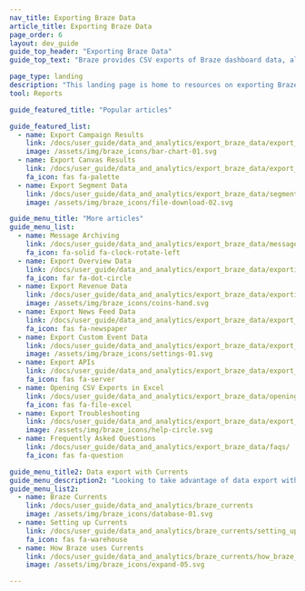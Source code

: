 ```yaml
---
nav_title: Exporting Braze Data
article_title: Exporting Braze Data
page_order: 6
layout: dev_guide
guide_top_header: "Exporting Braze Data"
guide_top_text: "Braze provides CSV exports of Braze dashboard data, allowing you to analyze the data with a variety of tools. The following articles cover the different types of data you can export from the dashboard, as well as tips for opening the data in Excel and performing exports with our API.<br><br>Before performing your export, make sure you have selected the right time frame that you want to view data from."

page_type: landing
description: "This landing page is home to resources on exporting Braze data, such as how to export campaign and Canvas results, segment data, overview and revenue data, and more."
tool: Reports

guide_featured_title: "Popular articles"

guide_featured_list:
  - name: Export Campaign Results
    link: /docs/user_guide/data_and_analytics/export_braze_data/export_campaign_results_data/
    image: /assets/img/braze_icons/bar-chart-01.svg
  - name: Export Canvas Results
    link: /docs/user_guide/data_and_analytics/export_braze_data/export_canvas_data/
    fa_icon: fas fa-palette
  - name: Export Segment Data
    link: /docs/user_guide/data_and_analytics/export_braze_data/segment_data_to_csv/
    image: /assets/img/braze_icons/file-download-02.svg

guide_menu_title: "More articles"
guide_menu_list:
  - name: Message Archiving
    link: /docs/user_guide/data_and_analytics/export_braze_data/message_archiving/
    fa_icon: fa-solid fa-clock-rotate-left
  - name: Export Overview Data
    link: /docs/user_guide/data_and_analytics/export_braze_data/exporting_app_usage_data/
    fa_icon: far fa-dot-circle
  - name: Export Revenue Data
    link: /docs/user_guide/data_and_analytics/export_braze_data/exporting_revenue_data/
    image: /assets/img/braze_icons/coins-hand.svg
  - name: Export News Feed Data
    link: /docs/user_guide/data_and_analytics/export_braze_data/export_news_feed_data/
    fa_icon: fas fa-newspaper
  - name: Export Custom Event Data
    link: /docs/user_guide/data_and_analytics/export_braze_data/export_custom_event_data/
    image: /assets/img/braze_icons/settings-01.svg
  - name: Export APIs
    link: /docs/user_guide/data_and_analytics/export_braze_data/export_apis/
    fa_icon: fas fa-server
  - name: Opening CSV Exports in Excel
    link: /docs/user_guide/data_and_analytics/export_braze_data/opening_csv_reports_in_excel/
    fa_icon: fas fa-file-excel
  - name: Export Troubleshooting
    link: /docs/user_guide/data_and_analytics/export_braze_data/export_troubleshooting/
    image: /assets/img/braze_icons/help-circle.svg
  - name: Frequently Asked Questions
    link: /docs/user_guide/data_and_analytics/export_braze_data/faqs/
    fa_icon: fas fa-question

guide_menu_title2: Data export with Currents
guide_menu_description2: "Looking to take advantage of data export with Braze Currents? The Currents tool is a real-time data stream of your engagement events that is the most robust, yet granular export out of the Braze platform. Check out these articles for more."
guide_menu_list2:
  - name: Braze Currents
    link: /docs/user_guide/data_and_analytics/braze_currents
    image: /assets/img/braze_icons/database-01.svg
  - name: Setting up Currents
    link: /docs/user_guide/data_and_analytics/braze_currents/setting_up_currents/
    fa_icon: fas fa-warehouse
  - name: How Braze uses Currents
    link: /docs/user_guide/data_and_analytics/braze_currents/how_braze_uses_currents/
    image: /assets/img/braze_icons/expand-05.svg

---
```

<br><br>

